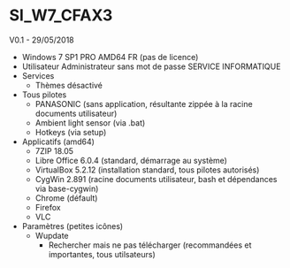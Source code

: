 # SI_W7_CFAX3
V0.1 - 29/05/2018
  - Windows 7 SP1 PRO AMD64 FR (pas de licence)
  - Utilisateur Administrateur sans mot de passe SERVICE INFORMATIQUE
  - Services
    - Thèmes désactivé
  - Tous pilotes
    - PANASONIC (sans application, résultante zippée à la racine documents utilisateur)
    - Ambient light sensor (via .bat)
    - Hotkeys (via setup)
  - Applicatifs (amd64)
     - 7ZIP 18.05
     - Libre Office 6.0.4 (standard, démarrage au système)
     - VirtualBox 5.2.12 (installation standard, tous pilotes autorisés)
     - CygWin 2.891 (racine documents utilisateur, bash et dépendances via base-cygwin)
     - Chrome (défault)
     - Firefox
     - VLC 
  - Paramètres (petites icônes)
     - Wupdate
       - Rechercher mais ne pas télécharger (recommandées et importantes, tous utilsateurs)
     
